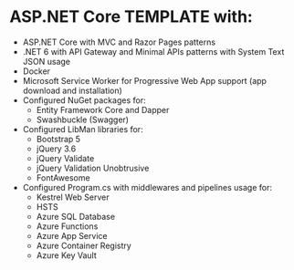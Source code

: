 # ASP.NET Core TEMPLATE with:  
- ASP.NET Core with MVC and Razor Pages patterns
- .NET 6 with API Gateway and Minimal APIs patterns with System Text JSON usage
- Docker  
- Microsoft Service Worker for Progressive Web App support (app download and installation)
- Configured NuGet packages for:
  - Entity Framework Core and Dapper
  - Swashbuckle (Swagger)
- Configured LibMan libraries for:  
  - Bootstrap 5
  - jQuery 3.6
  - jQuery Validate
  - jQuery Validation Unobtrusive
  - FontAwesome
- Configured Program.cs with middlewares and pipelines usage for:
  - Kestrel Web Server
  - HSTS
  - Azure SQL Database
  - Azure Functions
  - Azure App Service
  - Azure Container Registry
  - Azure Key Vault
